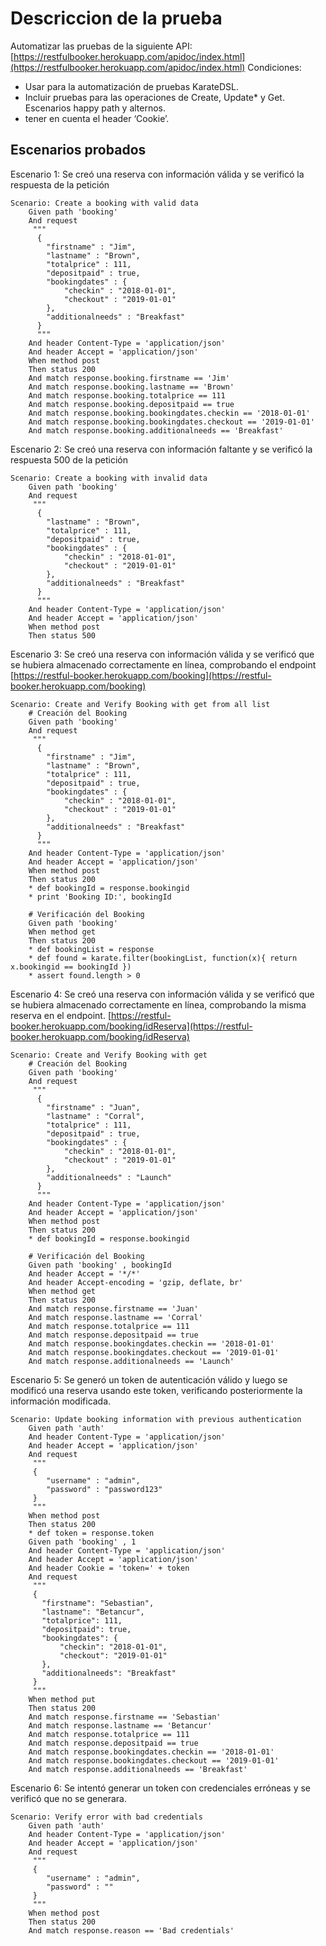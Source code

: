 # Descriccion de la prueba

Automatizar las pruebas de la siguiente API: [https://restfulbooker.herokuapp.com/apidoc/index.html](https://restfulbooker.herokuapp.com/apidoc/index.html)
Condiciones:
- Usar para la automatización de pruebas KarateDSL.
- Incluir pruebas para las operaciones de Create, Update* y Get. Escenarios happy path y alternos.
- tener en cuenta el header ‘Cookie’.

## Escenarios probados

Escenario 1: Se creó una reserva con información válida y se verificó la respuesta de la petición
```gherkin
Scenario: Create a booking with valid data
    Given path 'booking'
    And request
     """
      {
        "firstname" : "Jim",
        "lastname" : "Brown",
        "totalprice" : 111,
        "depositpaid" : true,
        "bookingdates" : {
            "checkin" : "2018-01-01",
            "checkout" : "2019-01-01"
        },
        "additionalneeds" : "Breakfast"
      }
      """
    And header Content-Type = 'application/json'
    And header Accept = 'application/json'
    When method post
    Then status 200
    And match response.booking.firstname == 'Jim'
    And match response.booking.lastname == 'Brown'
    And match response.booking.totalprice == 111
    And match response.booking.depositpaid == true
    And match response.booking.bookingdates.checkin == '2018-01-01'
    And match response.booking.bookingdates.checkout == '2019-01-01'
    And match response.booking.additionalneeds == 'Breakfast'
```
Escenario 2: Se creó una reserva con información faltante y se verificó la respuesta 500 de la petición
```gherkin
Scenario: Create a booking with invalid data
    Given path 'booking'
    And request
     """
      {
        "lastname" : "Brown",
        "totalprice" : 111,
        "depositpaid" : true,
        "bookingdates" : {
            "checkin" : "2018-01-01",
            "checkout" : "2019-01-01"
        },
        "additionalneeds" : "Breakfast"
      }
      """
    And header Content-Type = 'application/json'
    And header Accept = 'application/json'
    When method post
    Then status 500
```
Escenario 3: Se creó una reserva con información válida y se verificó que se hubiera almacenado correctamente en línea, comprobando el endpoint [https://restful-booker.herokuapp.com/booking](https://restful-booker.herokuapp.com/booking)
```gherkin
Scenario: Create and Verify Booking with get from all list
    # Creación del Booking
    Given path 'booking'
    And request
     """
      {
        "firstname" : "Jim",
        "lastname" : "Brown",
        "totalprice" : 111,
        "depositpaid" : true,
        "bookingdates" : {
            "checkin" : "2018-01-01",
            "checkout" : "2019-01-01"
        },
        "additionalneeds" : "Breakfast"
      }
      """
    And header Content-Type = 'application/json'
    And header Accept = 'application/json'
    When method post
    Then status 200
    * def bookingId = response.bookingid
    * print 'Booking ID:', bookingId

    # Verificación del Booking
    Given path 'booking'
    When method get
    Then status 200
    * def bookingList = response
    * def found = karate.filter(bookingList, function(x){ return x.bookingid == bookingId })
    * assert found.length > 0
```
Escenario 4: Se creó una reserva con información válida y se verificó que se hubiera almacenado correctamente en línea, comprobando la misma reserva en el endpoint. [https://restful-booker.herokuapp.com/booking/idReserva](https://restful-booker.herokuapp.com/booking/idReserva)
```gherkin
Scenario: Create and Verify Booking with get
    # Creación del Booking
    Given path 'booking'
    And request
     """
      {
        "firstname" : "Juan",
        "lastname" : "Corral",
        "totalprice" : 111,
        "depositpaid" : true,
        "bookingdates" : {
            "checkin" : "2018-01-01",
            "checkout" : "2019-01-01"
        },
        "additionalneeds" : "Launch"
      }
      """
    And header Content-Type = 'application/json'
    And header Accept = 'application/json'
    When method post
    Then status 200
    * def bookingId = response.bookingid

    # Verificación del Booking
    Given path 'booking' , bookingId
    And header Accept = '*/*'
    And header Accept-encoding = 'gzip, deflate, br'
    When method get
    Then status 200
    And match response.firstname == 'Juan'
    And match response.lastname == 'Corral'
    And match response.totalprice == 111
    And match response.depositpaid == true
    And match response.bookingdates.checkin == '2018-01-01'
    And match response.bookingdates.checkout == '2019-01-01'
    And match response.additionalneeds == 'Launch'
```
Escenario 5: Se generó un token de autenticación válido y luego se modificó una reserva usando este token, verificando posteriormente la información modificada.
```gherkin
Scenario: Update booking information with previous authentication
    Given path 'auth'
    And header Content-Type = 'application/json'
    And header Accept = 'application/json'
    And request
     """
     {
        "username" : "admin",
        "password" : "password123"
     }
     """
    When method post
    Then status 200
    * def token = response.token
    Given path 'booking' , 1
    And header Content-Type = 'application/json'
    And header Accept = 'application/json'
    And header Cookie = 'token=' + token
    And request
     """
     {
       "firstname": "Sebastian",
       "lastname": "Betancur",
       "totalprice": 111,
       "depositpaid": true,
       "bookingdates": {
           "checkin": "2018-01-01",
           "checkout": "2019-01-01"
       },
       "additionalneeds": "Breakfast"
     }
     """
    When method put
    Then status 200
    And match response.firstname == 'Sebastian'
    And match response.lastname == 'Betancur'
    And match response.totalprice == 111
    And match response.depositpaid == true
    And match response.bookingdates.checkin == '2018-01-01'
    And match response.bookingdates.checkout == '2019-01-01'
    And match response.additionalneeds == 'Breakfast'
```
Escenario 6: Se intentó generar un token con credenciales erróneas y se verificó que no se generara.
```gherkin
Scenario: Verify error with bad credentials
    Given path 'auth'
    And header Content-Type = 'application/json'
    And header Accept = 'application/json'
    And request
     """
     {
        "username" : "admin",
        "password" : ""
     }
     """
    When method post
    Then status 200
    And match response.reason == 'Bad credentials'
```
